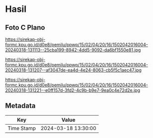 # Hasil

## Foto C Plano

https://sirekap-obj-formc.kpu.go.id/d0e8/pemilu/ppwp/15/02/04/20/16/1502042016004-20240318-131113--25cba199-8942-4dd5-9092-da6bf1550e81.jpg

https://sirekap-obj-formc.kpu.go.id/d0e8/pemilu/ppwp/15/02/04/20/16/1502042016004-20240318-131207--af3047de-ea4d-4e24-8063-cb5f5c1aec47.jpg

https://sirekap-obj-formc.kpu.go.id/d0e8/pemilu/ppwp/15/02/04/20/16/1502042016004-20240318-131221--e0ff157d-3fd2-4c9b-b9e7-9ea0c4e72d2e.jpg


## Metadata

| Key        | Value               |
| ---------- | ------------------- |
| Time Stamp | 2024-03-18 13:30:00 |



